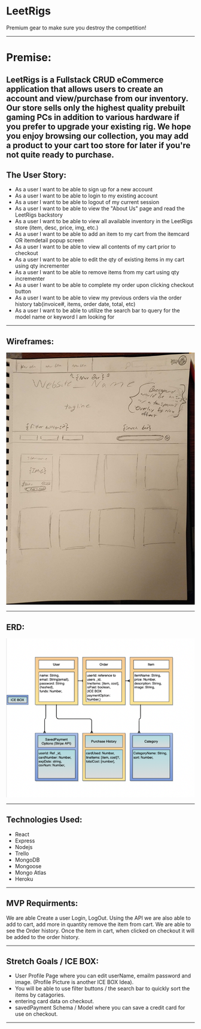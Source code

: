 # LeetRigs 
Premium gear to make sure you destroy the competition!
<hr>

# Premise:
LeetRigs is a Fullstack CRUD eCommerce application that allows users to create an account and view/purchase from our inventory.
Our store sells only the highest quality prebuilt gaming PCs in addition to various hardware if you prefer to upgrade your existing rig. We hope you enjoy browsing our collection, you may add a product to your cart too store for later if you're not quite ready to purchase.
---

## The User Story:
- As a user I want to be able to sign up for a new account
- As a user I want to be able to login to my existing account
- As a user I want to be able to logout of my current session 
- As a user I want to be able to view the "About Us" page and read the LeetRigs backstory
- As a user I want to be able to view all available inventory in the LeetRigs store (item, desc, price, img, etc.)
- As a user I want to be able to add an item to my cart from the itemcard OR itemdetail popup screen
- As a user I want to be able to view all contents of my cart prior to checkout
- As a user I want to be able to edit the qty of existing items in my cart using qty incrementer
- As a user I want to be able to remove items from my cart using qty incrementer
- As a user I want to be able to complete my order upon clicking checkout button
- As a user I want to be able to view my previous orders via the order history tab(invoice#, items, order date, total, etc)
- As a user I want to be able to utilize the search bar to query for the model name or keyword I am looking for
<hr>

## Wireframes:
![ERD Picture](public/imgs/readMe/MainPage-wireframe.jpeg)
<hr>

## ERD:
![ERD Picture](public/imgs/readMe/readme-erd.png)
<hr>

## Technologies Used:
- React
- Express
- Nodejs
- Trello
- MongoDB
- Mongoose
- Mongo Atlas
- Heroku
<hr>

## MVP Requirments:
We are able Create a user Login, LogOut.
Using the API we are also able to add to cart, add more in quantity remove the item from cart.
We are able to see the Order history.
Once the item in cart, when clicked on checkout it will be added to the order history. 
<hr>

## Stretch Goals / ICE BOX:
- User Profile Page where you can edit userName, emailm password and image. (Profile Picture is another ICE BOX Idea).
- You will be able to use filter buttons / the search bar to quickly sort the items by catagories.
- entering card data on checkout.
- savedPayment Schema / Model where you can save a credit card for use on checkout.
<hr>